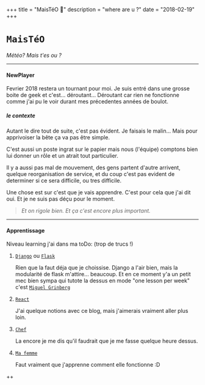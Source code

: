 +++
title = "MaisTéO 👔"
description = "where are u ?"
date = "2018-02-19"
+++

# `MaisTéO`
*Météo? Mais t'es ou ?*
___
#### **NewPlayer**

Fevrier 2018 restera un tournant pour moi.
Je suis entré dans une grosse boite de geek et c'est... déroutant...
Déroutant car rien ne fonctionne comme j'ai pu le voir durant mes précedentes années de boulot.
##### *le contexte*
Autant le dire tout de suite, c'est pas évident. Je faisais le malin...
Mais pour apprivoiser la bête ça va pas être simple. 

C'est aussi un poste ingrat sur le papier mais nous (l'équipe) comptons bien lui donner un rôle et un atrait tout particulier.

Il y a aussi pas mal de mouvement, des gens partent d'autre arrivent, quelque reorganisation de service, et du coup c'est pas evident de determiner si ce sera difficile, ou tres difficile.

Une chose est sur c'est que je vais apprendre. C'est pour cela que j'ai dit oui. Et je ne suis pas déçu pour le moment.

> *Et on rigole bien. Et ça c'est encore plus important.*

___
#### **Apprentissage**
Niveau learning j'ai dans ma toDo: (trop de trucs !)

1. [`Django`](https://www.djangoproject.com) ou [`Flask`](http://flask.pocoo.org)

    Rien que la faut déja que je choissise.
    Django a l'air bien, mais la modularité de flask m'attire... beaucoup. Et en ce moment y'a un petit mec bien sympa qui tutote la dessus en mode "one lesson per week" c'est [`Miguel Grinberg`](https://blog.miguelgrinberg.com/)

2. [`React`](https://www.reactjs.org)

    J'ai quelque notions avec ce blog, mais j'aimerais vraiment aller plus loin.

3. [`Chef`](https://www.chef.io/)

    La encore je me dis qu'il faudrait que je me fasse quelque heure dessus.

4. [`Ma femme`](http://mafemme.com)

    Faut vraiment que j'apprenne comment elle fonctionne :D

++


